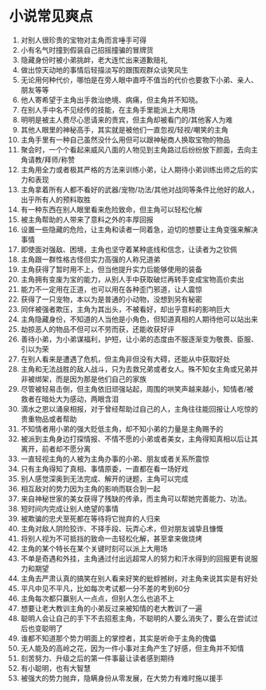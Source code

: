 小说常见爽点
=============

1. 对别人很珍贵的宝物对主角而言唾手可得
2. 小有名气时撞到假装自己招摇撞骗的冒牌货
3. 隐藏身份时被小弟挑衅，老大连忙出来道歉赔礼
4. 做出惊天动地的事情后轻描淡写的跟围观群众谈笑风生
5. 无论用何种代价，哪怕是在旁人眼中直呼不值当的代价也要救下小弟、亲人、朋友等等
6. 他人寄希望于主角出手救治绝境、病痛，但主角并不知晓。
7. 在别人手中名不见经传的技能，在主角手里能派上大用场
8. 明明是被主人费尽心思请来的贵宾，但主角却被看门的/其他客人为难
9. 其他人眼里的神秘高手，其实就是被他们一直忽视/轻视/嘲笑的主角
10. 主角手里有一种自己虽然没什么用但可以跟神秘商人换取宝物的物品
11. 聚会时，一个个看起来威风八面的人物见到主角路过后纷纷放下颜面，去向主角请教/拜师/称赞
12. 主角用全力或者极其严格的方法来训练小弟，让人期待小弟训练出师之后的实力和表现
13. 主角拿着所有人都不看好的武器/宠物/功法/其他对战同等条件比他好的敌人，出乎所有人的预料取胜
14. 有一种东西在别人眼里看来危险致命，但主角可以轻松化解
15. 被主角帮助的人带来了意料之外的丰厚回报
16. 设置一些隐藏的危险，让主角和读者一同着急，迫切的想要让主角变强来解决事情
17. 即使面对强敌、困境，主角也坚守着某种底线和信念，让读者为之钦佩
18. 主角跟一群性格古怪但实力高强的人称兄道弟
19. 主角获得了暂时用不上，但当他提升实力后能够使用的装备
20. 主角拥有变废为宝的能力，从别人手中获取破烂再转手变成宝物高价卖出
21. 能力不一定用在正道，也可以用在各种歪门邪道，让人震惊
22. 获得了一只宠物，本以为是普通的小动物，没想到另有秘密
23. 同伴被强者欺压，主角为其出头，不被看好，却出乎意料的影响巨大
24. 主角隐藏身份，不知道的人当他是小角色，但知道真相的人期待他可以站出来
25. 劫掠恶人的物品不但可以不劳而获，还能收获好评
26. 善待小弟，为小弟谋福利，护短，让小弟的态度由不服逐渐变为敬畏、臣服、引以为荣
27. 在别人看来是遭遇了危机，但主角非但没有大碍，还能从中获取好处
28. 主角和无法战胜的敌人战斗，只为去救兄弟或者女人。殊不知女主角或兄弟并非被绑架，而是因为那是他们自己的家族
29. 尽管被轻易击倒，但主角依旧顽强站起，周围的哄笑声越来越小，知情者/被救者在暗处大为感动，两眼含泪
30. 滴水之恩以涌泉相报，对于曾经帮助过自己的人，主角往往能回报让人吃惊的贵重物品或者帮助
31. 不知情者用小弟的强大贬低主角，却不知小弟的力量是主角赐予的
32. 被派到主角身边打探情报、不情不愿的小弟或者美女，主角得知真相以后让其离开，前者却不愿分离
33. 一直轻视主角的人被为主角办事的小弟、朋友或者关系所震惊
34. 只有主角得知了真相、事情原委，一直都在看一场好戏
35. 别人感觉深奥到无法完成、解开的谜题，主角可以完成
36. 相互敌对的势力因为主角的影响而联合到一起
37. 来自神秘世家的美女获得了残缺的传承，而主角可以帮她完善能力、功法。
38. 短时间内完成让别人绝望的事情
39. 被欺骗的忠犬至死都在等待将它抛弃的人归来
40. 主角对敌人阴险狡诈、不择手段、玩弄心术，但对朋友诚挚且慷慨
41. 将别人视为不可抵挡的致命一击轻松化解，甚至拿来做烧烤
42. 主角的某个特长在某个关键时刻可以派上大用场
43. 不单是奇遇和外挂，主角通过付出远超常人的努力和汗水得到的回报更有说服力和期望
44. 主角去严肃认真的搞笑在别人看来好笑的蚍蜉撼树，对主角来说其实是有好处
45. 平凡中见不平凡，比如每次考试都一分不差的考到60分
46. 主角每次都只赢别人一点点，但别人怎么也追不上
47. 想要让老大教训主角的小弟反过来被知情的老大教训了一遍
48. 聪明人会让自己的手下不去招惹主角，不聪明的人要么消失了，要么在尝试过后也变聪明了
49. 谁都不知道那个势力明面上的掌控者，其实是听命于主角的傀儡
50. 无人能及的高岭之花，因为一件小事对主角产生了好感，但主角并不知情
51. 刻苦努力、升级之后的第一件事最让读者感到期待
52. 有小聪明，也有大智慧
53. 被强大的势力抛弃，隐瞒身份从零发展，在大势力有难时施以援手